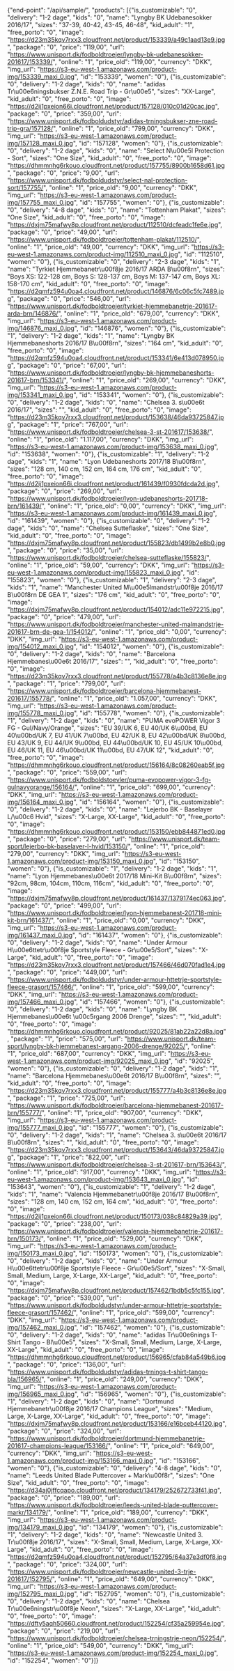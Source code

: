 {"end-point": "/api/sample/", "products": [{"is_customizable": "0", "delivery": "1-2 dage", "kids": "0", "name": "Lyngby BK Udebanesokker 2016/17", "sizes": "37-39, 40-42, 43-45, 46-48", "kid_adult": "1", "free_porto": "0", "image": "https://d23m35kqv7rxx3.cloudfront.net/product/153339/a49c1aad13e9.jpg", "package": "0", "price": "119,00", "url": "https://www.unisport.dk/fodboldtroejer/lyngby-bk-udebanesokker-201617/153339/", "online": "1", "price_old": "119,00", "currency": "DKK", "img_url": "https://s3-eu-west-1.amazonaws.com/product-img/153339_maxi_0.jpg", "id": "153339", "women": "0"}, {"is_customizable": "0", "delivery": "1-2 dage", "kids": "0", "name": "adidas Tr\u00e6ningsbukser Z.N.E. Road Trip - Gr\u00e5", "sizes": "XX-Large", "kid_adult": "0", "free_porto": "0", "image": "https://d2ij1pxeion66i.cloudfront.net/product/157128/010c01d20cac.jpg", "package": "0", "price": "359,00", "url": "https://www.unisport.dk/fodboldudstyr/adidas-trningsbukser-zne-road-trip-gra/157128/", "online": "1", "price_old": "799,00", "currency": "DKK", "img_url": "https://s3-eu-west-1.amazonaws.com/product-img/157128_maxi_0.jpg", "id": "157128", "women": "0"}, {"is_customizable": "0", "delivery": "1-2 dage", "kids": "0", "name": "Select N\u00e5l Protection - Sort", "sizes": "One Size", "kid_adult": "0", "free_porto": "0", "image": "https://dhmmnhg6rkouo.cloudfront.net/product/157755/8900b1658d61.jpg", "package": "0", "price": "9,00", "url": "https://www.unisport.dk/fodboldudstyr/select-nal-protection-sort/157755/", "online": "1", "price_old": "9,00", "currency": "DKK", "img_url": "https://s3-eu-west-1.amazonaws.com/product-img/157755_maxi_0.jpg", "id": "157755", "women": "0"}, {"is_customizable": "0", "delivery": "4-8 dage", "kids": "0", "name": "Tottenham Plakat", "sizes": "One Size", "kid_adult": "0", "free_porto": "0", "image": "https://dxjm75mafwy8p.cloudfront.net/product/112510/dcfeadc1fe6e.jpg", "package": "0", "price": "49,00", "url": "https://www.unisport.dk/fodboldtroejer/tottenham-plakat/112510/", "online": "1", "price_old": "49,00", "currency": "DKK", "img_url": "https://s3-eu-west-1.amazonaws.com/product-img/112510_maxi_0.jpg", "id": "112510", "women": "0"}, {"is_customizable": "0", "delivery": "2-3 dage", "kids": "1", "name": "Tyrkiet Hjemmebanetr\u00f8je 2016/17 ARDA B\u00f8rn", "sizes": "Boys XS: 122-128 cm, Boys S: 128-137 cm, Boys M: 137-147 cm, Boys XL: 158-170 cm", "kid_adult": "0", "free_porto": "0", "image": "https://d2qmfz594u0oa4.cloudfront.net/product/146876/6c06c5fc7489.jpg", "package": "0", "price": "546,00", "url": "https://www.unisport.dk/fodboldtroejer/tyrkiet-hjemmebanetrje-201617-arda-brn/146876/", "online": "1", "price_old": "679,00", "currency": "DKK", "img_url": "https://s3-eu-west-1.amazonaws.com/product-img/146876_maxi_0.jpg", "id": "146876", "women": "0"}, {"is_customizable": "1", "delivery": "1-2 dage", "kids": "1", "name": "Lyngby BK Hjemmebaneshorts 2016/17 B\u00f8rn", "sizes": "164 cm", "kid_adult": "0", "free_porto": "0", "image": "https://d2qmfz594u0oa4.cloudfront.net/product/153341/6e413d078950.jpg", "package": "0", "price": "67,00", "url": "https://www.unisport.dk/fodboldtroejer/lyngby-bk-hjemmebaneshorts-201617-brn/153341/", "online": "1", "price_old": "269,00", "currency": "DKK", "img_url": "https://s3-eu-west-1.amazonaws.com/product-img/153341_maxi_0.jpg", "id": "153341", "women": "0"}, {"is_customizable": "0", "delivery": "1-2 dage", "kids": "0", "name": "Chelsea 3. s\u00e6t 2016/17", "sizes": "", "kid_adult": "0", "free_porto": "0", "image": "https://d23m35kqv7rxx3.cloudfront.net/product/153638/46da93725847.jpg", "package": "1", "price": "767,00", "url": "https://www.unisport.dk/fodboldtroejer/chelsea-3-st-201617/153638/", "online": "1", "price_old": "1.117,00", "currency": "DKK", "img_url": "https://s3-eu-west-1.amazonaws.com/product-img/153638_maxi_0.jpg", "id": "153638", "women": "0"}, {"is_customizable": "1", "delivery": "1-2 dage", "kids": "1", "name": "Lyon Udebaneshorts 2017/18 B\u00f8rn", "sizes": "128 cm, 140 cm, 152 cm, 164 cm, 176 cm", "kid_adult": "0", "free_porto": "0", "image": "https://d2ij1pxeion66i.cloudfront.net/product/161439/f0930fdcda2d.jpg", "package": "0", "price": "269,00", "url": "https://www.unisport.dk/fodboldtroejer/lyon-udebaneshorts-201718-brn/161439/", "online": "1", "price_old": "0,00", "currency": "DKK", "img_url": "https://s3-eu-west-1.amazonaws.com/product-img/161439_maxi_0.jpg", "id": "161439", "women": "0"}, {"is_customizable": "0", "delivery": "1-2 dage", "kids": "0", "name": "Chelsea Sutteflaske", "sizes": "One Size", "kid_adult": "0", "free_porto": "0", "image": "https://dxjm75mafwy8p.cloudfront.net/product/155823/db1499b2e8b0.jpg", "package": "0", "price": "35,00", "url": "https://www.unisport.dk/fodboldtroejer/chelsea-sutteflaske/155823/", "online": "1", "price_old": "59,00", "currency": "DKK", "img_url": "https://s3-eu-west-1.amazonaws.com/product-img/155823_maxi_0.jpg", "id": "155823", "women": "0"}, {"is_customizable": "1", "delivery": "2-3 dage", "kids": "1", "name": "Manchester United M\u00e5lmandstr\u00f8je 2016/17 B\u00f8rn DE GEA 1", "sizes": "176 cm", "kid_adult": "0", "free_porto": "0", "image": "https://dxjm75mafwy8p.cloudfront.net/product/154012/adc11e972215.jpg", "package": "0", "price": "479,00", "url": "https://www.unisport.dk/fodboldtroejer/manchester-united-malmandstrje-201617-brn-de-gea-1/154012/", "online": "1", "price_old": "0,00", "currency": "DKK", "img_url": "https://s3-eu-west-1.amazonaws.com/product-img/154012_maxi_0.jpg", "id": "154012", "women": "0"}, {"is_customizable": "0", "delivery": "1-2 dage", "kids": "0", "name": "Barcelona Hjemmebanes\u00e6t 2016/17", "sizes": "", "kid_adult": "0", "free_porto": "0", "image": "https://d23m35kqv7rxx3.cloudfront.net/product/155778/a4b3c8136e8e.jpg", "package": "1", "price": "799,00", "url": "https://www.unisport.dk/fodboldtroejer/barcelona-hjemmebanest-201617/155778/", "online": "1", "price_old": "1.057,00", "currency": "DKK", "img_url": "https://s3-eu-west-1.amazonaws.com/product-img/155778_maxi_0.jpg", "id": "155778", "women": "0"}, {"is_customizable": "1", "delivery": "1-2 dage", "kids": "0", "name": "PUMA evoPOWER Vigor 3 FG - Gul/Navy/Orange", "sizes": "EU 39/UK 6, EU 40/UK 6\u00bd, EU 40\u00bd/UK 7, EU 41/UK 7\u00bd, EU 42/UK 8, EU 42\u00bd/UK 8\u00bd, EU 43/UK 9, EU 44/UK 9\u00bd, EU 44\u00bd/UK 10, EU 45/UK 10\u00bd, EU 46/UK 11, EU 46\u00bd/UK 11\u00bd, EU 47/UK 12", "kid_adult": "0", "free_porto": "0", "image": "https://dhmmnhg6rkouo.cloudfront.net/product/156164/8c08260eab5f.jpg", "package": "0", "price": "559,00", "url": "https://www.unisport.dk/fodboldstoevler/puma-evopower-vigor-3-fg-gulnavyorange/156164/", "online": "1", "price_old": "699,00", "currency": "DKK", "img_url": "https://s3-eu-west-1.amazonaws.com/product-img/156164_maxi_0.jpg", "id": "156164", "women": "0"}, {"is_customizable": "0", "delivery": "1-2 dage", "kids": "0", "name": "Lejerbo BK - Baselayer L/\u00c6 Hvid", "sizes": "X-Large, XX-Large", "kid_adult": "0", "free_porto": "0", "image": "https://dhmmnhg6rkouo.cloudfront.net/product/153150/ebb844871ed0.jpg", "package": "0", "price": "279,00", "url": "https://www.unisport.dk/team-sport/lejerbo-bk-baselayer-l-hvid/153150/", "online": "1", "price_old": "279,00", "currency": "DKK", "img_url": "https://s3-eu-west-1.amazonaws.com/product-img/153150_maxi_0.jpg", "id": "153150", "women": "0"}, {"is_customizable": "1", "delivery": "1-2 dage", "kids": "1", "name": "Lyon Hjemmebanes\u00e6t 2017/18 Mini-Kit B\u00f8rn", "sizes": "92cm, 98cm, 104cm, 110cm, 116cm", "kid_adult": "0", "free_porto": "0", "image": "https://dxjm75mafwy8p.cloudfront.net/product/161437/1379174ec063.jpg", "package": "0", "price": "499,00", "url": "https://www.unisport.dk/fodboldtroejer/lyon-hjemmebanest-201718-mini-kit-brn/161437/", "online": "1", "price_old": "0,00", "currency": "DKK", "img_url": "https://s3-eu-west-1.amazonaws.com/product-img/161437_maxi_0.jpg", "id": "161437", "women": "0"}, {"is_customizable": "0", "delivery": "1-2 dage", "kids": "0", "name": "Under Armour H\u00e6ttetr\u00f8je Sportstyle Fleece - Gr\u00e5/Sort", "sizes": "X-Large", "kid_adult": "0", "free_porto": "0", "image": "https://d23m35kqv7rxx3.cloudfront.net/product/157466/46d070fad1e4.jpg", "package": "0", "price": "449,00", "url": "https://www.unisport.dk/fodboldudstyr/under-armour-httetrje-sportstyle-fleece-grasort/157466/", "online": "1", "price_old": "599,00", "currency": "DKK", "img_url": "https://s3-eu-west-1.amazonaws.com/product-img/157466_maxi_0.jpg", "id": "157466", "women": "0"}, {"is_customizable": "0", "delivery": "1-2 dage", "kids": "0", "name": "Lyngby BK Hjemmebanes\u00e6t \u00c5rgang 2006 Drenge", "sizes": "", "kid_adult": "0", "free_porto": "0", "image": "https://dhmmnhg6rkouo.cloudfront.net/product/92025/81ab22a22d8a.jpg", "package": "1", "price": "575,00", "url": "https://www.unisport.dk/team-sport/lyngby-bk-hjemmebanest-argang-2006-drenge/92025/", "online": "1", "price_old": "687,00", "currency": "DKK", "img_url": "https://s3-eu-west-1.amazonaws.com/product-img/92025_maxi_0.jpg", "id": "92025", "women": "0"}, {"is_customizable": "0", "delivery": "1-2 dage", "kids": "1", "name": "Barcelona Hjemmebanes\u00e6t 2016/17 B\u00f8rn", "sizes": "", "kid_adult": "0", "free_porto": "0", "image": "https://d23m35kqv7rxx3.cloudfront.net/product/155777/a4b3c8136e8e.jpg", "package": "1", "price": "725,00", "url": "https://www.unisport.dk/fodboldtroejer/barcelona-hjemmebanest-201617-brn/155777/", "online": "1", "price_old": "907,00", "currency": "DKK", "img_url": "https://s3-eu-west-1.amazonaws.com/product-img/155777_maxi_0.jpg", "id": "155777", "women": "0"}, {"is_customizable": "0", "delivery": "1-2 dage", "kids": "1", "name": "Chelsea 3. s\u00e6t 2016/17 B\u00f8rn", "sizes": "", "kid_adult": "0", "free_porto": "0", "image": "https://d23m35kqv7rxx3.cloudfront.net/product/153643/46da93725847.jpg", "package": "1", "price": "822,00", "url": "https://www.unisport.dk/fodboldtroejer/chelsea-3-st-201617-brn/153643/", "online": "1", "price_old": "917,00", "currency": "DKK", "img_url": "https://s3-eu-west-1.amazonaws.com/product-img/153643_maxi_0.jpg", "id": "153643", "women": "0"}, {"is_customizable": "1", "delivery": "1-2 dage", "kids": "1", "name": "Valencia Hjemmebanetr\u00f8je 2016/17 B\u00f8rn", "sizes": "128 cm, 140 cm, 152 cm, 164 cm", "kid_adult": "0", "free_porto": "0", "image": "https://d2ij1pxeion66i.cloudfront.net/product/150173/038c84829a39.jpg", "package": "0", "price": "238,00", "url": "https://www.unisport.dk/fodboldtroejer/valencia-hjemmebanetrje-201617-brn/150173/", "online": "1", "price_old": "529,00", "currency": "DKK", "img_url": "https://s3-eu-west-1.amazonaws.com/product-img/150173_maxi_0.jpg", "id": "150173", "women": "0"}, {"is_customizable": "0", "delivery": "1-2 dage", "kids": "0", "name": "Under Armour H\u00e6ttetr\u00f8je Sportstyle Fleece - Gr\u00e5/Sort", "sizes": "X-Small, Small, Medium, Large, X-Large, XX-Large", "kid_adult": "0", "free_porto": "0", "image": "https://dxjm75mafwy8p.cloudfront.net/product/157462/1bdb5c5fc155.jpg", "package": "0", "price": "539,00", "url": "https://www.unisport.dk/fodboldudstyr/under-armour-httetrje-sportstyle-fleece-grasort/157462/", "online": "1", "price_old": "599,00", "currency": "DKK", "img_url": "https://s3-eu-west-1.amazonaws.com/product-img/157462_maxi_0.jpg", "id": "157462", "women": "0"}, {"is_customizable": "0", "delivery": "1-2 dage", "kids": "0", "name": "adidas Tr\u00e6nings T-Shirt Tango - Bl\u00e5", "sizes": "X-Small, Small, Medium, Large, X-Large, XX-Large", "kid_adult": "0", "free_porto": "0", "image": "https://dhmmnhg6rkouo.cloudfront.net/product/156965/cfab84a549b6.jpg", "package": "0", "price": "136,00", "url": "https://www.unisport.dk/fodboldudstyr/adidas-trnings-t-shirt-tango-bla/156965/", "online": "1", "price_old": "249,00", "currency": "DKK", "img_url": "https://s3-eu-west-1.amazonaws.com/product-img/156965_maxi_0.jpg", "id": "156965", "women": "0"}, {"is_customizable": "1", "delivery": "1-2 dage", "kids": "0", "name": "Dortmund Hjemmebanetr\u00f8je 2016/17 Champions League", "sizes": "Medium, Large, X-Large, XX-Large", "kid_adult": "0", "free_porto": "0", "image": "https://dxjm75mafwy8p.cloudfront.net/product/153166/e16bceb44120.jpg", "package": "0", "price": "324,00", "url": "https://www.unisport.dk/fodboldtroejer/dortmund-hjemmebanetrje-201617-champions-league/153166/", "online": "1", "price_old": "649,00", "currency": "DKK", "img_url": "https://s3-eu-west-1.amazonaws.com/product-img/153166_maxi_0.jpg", "id": "153166", "women": "0"}, {"is_customizable": "0", "delivery": "4-8 dage", "kids": "0", "name": "Leeds United Blade Puttercover + Mark\u00f8r", "sizes": "One Size", "kid_adult": "0", "free_porto": "0", "image": "https://d34aj0jffcqapo.cloudfront.net/product/134179/252672733f41.jpg", "package": "0", "price": "189,00", "url": "https://www.unisport.dk/fodboldtroejer/leeds-united-blade-puttercover-markr/134179/", "online": "1", "price_old": "189,00", "currency": "DKK", "img_url": "https://s3-eu-west-1.amazonaws.com/product-img/134179_maxi_0.jpg", "id": "134179", "women": "0"}, {"is_customizable": "1", "delivery": "1-2 dage", "kids": "0", "name": "Newcastle United 3. Tr\u00f8je 2016/17", "sizes": "X-Small, Small, Medium, Large, X-Large, XX-Large", "kid_adult": "0", "free_porto": "0", "image": "https://d2qmfz594u0oa4.cloudfront.net/product/152795/64a37e3df0f8.jpg", "package": "0", "price": "324,00", "url": "https://www.unisport.dk/fodboldtroejer/newcastle-united-3-trje-201617/152795/", "online": "1", "price_old": "649,00", "currency": "DKK", "img_url": "https://s3-eu-west-1.amazonaws.com/product-img/152795_maxi_0.jpg", "id": "152795", "women": "0"}, {"is_customizable": "0", "delivery": "1-2 dage", "kids": "0", "name": "Chelsea Tr\u00e6ningstr\u00f8je Neon", "sizes": "X-Large, XX-Large", "kid_adult": "0", "free_porto": "0", "image": "https://dfty5aqh50660.cloudfront.net/product/152254/cf35a259954e.jpg", "package": "0", "price": "219,00", "url": "https://www.unisport.dk/fodboldtroejer/chelsea-trningstrje-neon/152254/", "online": "1", "price_old": "549,00", "currency": "DKK", "img_url": "https://s3-eu-west-1.amazonaws.com/product-img/152254_maxi_0.jpg", "id": "152254", "women": "0"}]}
